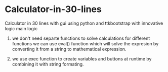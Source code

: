 # Calculator-in-30-lines
Calculator in 30 lines with gui using python and ttkbootstrap with innovative logic
main logic

1) we don't need separte functions to solve calculations for different functions we can use eval() function which will solve the expresion by converting it from a string to mathematical  expression.

2) we use exec function to create variables and buttons at runtime by combining it with string formating.
